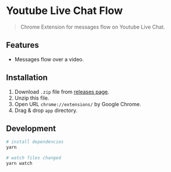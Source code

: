 # Youtube Live Chat Flow

> Chrome Extension for messages flow on Youtube Live Chat.

## Features
* Messages flow over a video.

## Installation
1. Download `.zip` file from [releases page](https://github.com/fiahfy/youtube-live-chat-flow/releases).
2. Unzip this file.
3. Open URL `chrome://extensions/` by Google Chrome.
4. Drag & drop `app` directory.

## Development
``` bash
# install dependencies
yarn

# watch files changed
yarn watch
```
